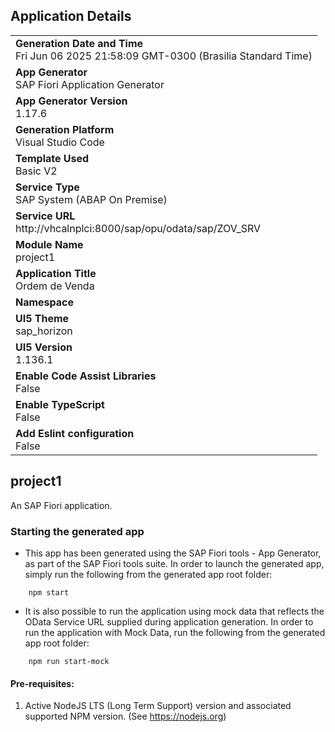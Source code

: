 ## Application Details
|               |
| ------------- |
|**Generation Date and Time**<br>Fri Jun 06 2025 21:58:09 GMT-0300 (Brasilia Standard Time)|
|**App Generator**<br>SAP Fiori Application Generator|
|**App Generator Version**<br>1.17.6|
|**Generation Platform**<br>Visual Studio Code|
|**Template Used**<br>Basic V2|
|**Service Type**<br>SAP System (ABAP On Premise)|
|**Service URL**<br>http://vhcalnplci:8000/sap/opu/odata/sap/ZOV_SRV|
|**Module Name**<br>project1|
|**Application Title**<br>Ordem de Venda|
|**Namespace**<br>|
|**UI5 Theme**<br>sap_horizon|
|**UI5 Version**<br>1.136.1|
|**Enable Code Assist Libraries**<br>False|
|**Enable TypeScript**<br>False|
|**Add Eslint configuration**<br>False|

## project1

An SAP Fiori application.

### Starting the generated app

-   This app has been generated using the SAP Fiori tools - App Generator, as part of the SAP Fiori tools suite.  In order to launch the generated app, simply run the following from the generated app root folder:

```
    npm start
```

- It is also possible to run the application using mock data that reflects the OData Service URL supplied during application generation.  In order to run the application with Mock Data, run the following from the generated app root folder:

```
    npm run start-mock
```

#### Pre-requisites:

1. Active NodeJS LTS (Long Term Support) version and associated supported NPM version.  (See https://nodejs.org)


